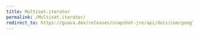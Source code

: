 ```yaml
---
title: Multiset.iterator
permalink: /Multiset.iterator/
redirect_to: https://guava.dev/releases/snapshot-jre/api/docs/com/google/common/collect/Multiset.html#iterator--
---
```


